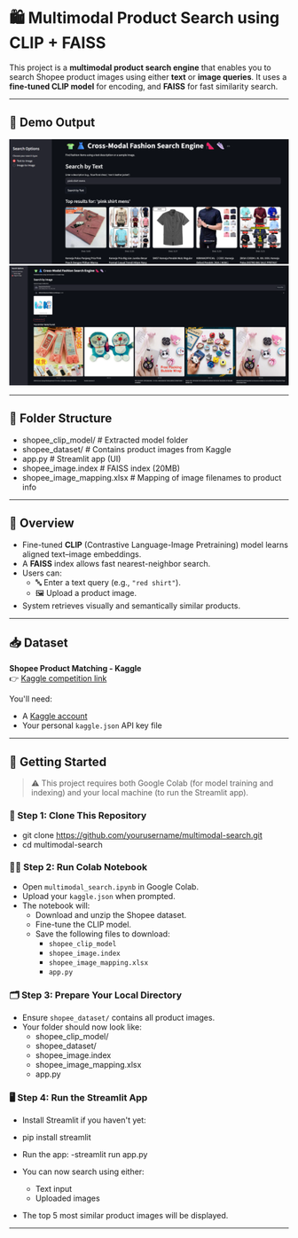 # 🛍️ Multimodal Product Search using CLIP + FAISS

This project is a **multimodal product search engine** that enables you to search Shopee product images using either **text** or **image queries**. It uses a **fine-tuned CLIP model** for encoding, and **FAISS** for fast similarity search.

---

## 📸 Demo Output

![Example Output](Result/text-image.png)
![Example Output](Result/image-image.png)

---

## 📁 Folder Structure

* shopee_clip_model/           # Extracted model folder 
* shopee_dataset/             # Contains product images from Kaggle
* app.py                      # Streamlit app (UI)
* shopee_image.index          # FAISS index (20MB)
* shopee_image_mapping.xlsx   # Mapping of image filenames to product info

---

## 🧠 Overview

- Fine-tuned **CLIP** (Contrastive Language-Image Pretraining) model learns aligned text–image embeddings.
- A **FAISS** index allows fast nearest-neighbor search.
- Users can:
  - 🔤 Enter a text query (e.g., `"red shirt"`).
  - 🖼 Upload a product image.
- System retrieves visually and semantically similar products.

---

## 📥 Dataset

**Shopee Product Matching - Kaggle**  
👉 [Kaggle competition link](https://www.kaggle.com/competitions/shopee-product-matching)  

You'll need:  
- A [Kaggle account](https://www.kaggle.com/account)  
- Your personal `kaggle.json` API key file  

---

## 🚀 Getting Started

> ⚠️ This project requires both Google Colab (for model training and indexing) and your local machine (to run the Streamlit app).

### 🧾 Step 1: Clone This Repository
- git clone https://github.com/yourusername/multimodal-search.git
- cd multimodal-search

### 🧑‍💻 Step 2: Run Colab Notebook

- Open `multimodal_search.ipynb` in Google Colab.
- Upload your `kaggle.json` when prompted.
- The notebook will:
  - Download and unzip the Shopee dataset.
  - Fine-tune the CLIP model.
  - Save the following files to download:
    - `shopee_clip_model`
    - `shopee_image.index`
    - `shopee_image_mapping.xlsx`
    - `app.py`

### 🗂 Step 3: Prepare Your Local Directory

- Ensure `shopee_dataset/` contains all product images.
- Your folder should now look like:
  - shopee_clip_model/
  - shopee_dataset/
  - shopee_image.index
  - shopee_image_mapping.xlsx
  - app.py

### 🖥️ Step 4: Run the Streamlit App

- Install Streamlit if you haven't yet:
- pip install streamlit

- Run the app:
-streamlit run app.py

- You can now search using either:
  - Text input
  - Uploaded images  
- The top 5 most similar product images will be displayed.

---





